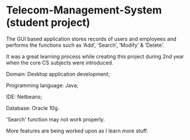 # Telecom-Management-System (student project)
The GUI based application stores records of users and employees and performs the functions such as ‘Add’, ‘Search’, ‘Modify’ &amp; ‘Delete’. 

It was a great learning process while creating this project during 2nd year when the core CS subjects were introduced.    

Domain: Desktop application development;

Programming language: Java; 

IDE: Netbeans; 

Database: Oracle 10g.


'Search' function may not work properly. 

More features are being worked upon as I learn more stuff.
